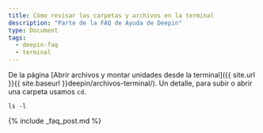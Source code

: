 ```yaml
---
title: Cómo revisar las carpetas y archivos en la terminal
description: "Parte de la FAQ de Ayuda de Deepin"
type: Document
tags:
  - deepin-faq
  - terminal
---
```


De la página [Abrir archivos y montar unidades desde la terminal]({{ site.url }}{{ site.baseurl }}deepin/archivos-terminal/). Un detalle, para subir o abrir una carpeta usamos `cd`.

~~~
ls -l
~~~

{% include _faq_post.md %}
